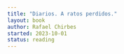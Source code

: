 ```yaml
---
title: "Diarios. A ratos perdidos."
layout: book
author: Rafael Chirbes
started: 2023-10-01
status: reading
---
```

